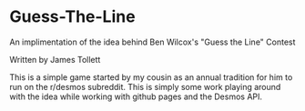 # Guess-The-Line
An implimentation of the idea behind Ben Wilcox's "Guess the Line" Contest

Written by James Tollett

This is a simple game started by my cousin as an annual tradition for him to run on the r/desmos subreddit. This is simply some work playing around with the idea while working with github pages and the Desmos API.
